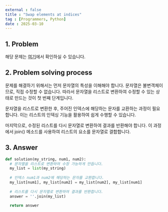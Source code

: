 ```yaml
---
external : false
title : "Swap elements at indices"
tag : [Programmers, Python]
date : 2025-03-10
---
```


## 1. Problem

해당 문제는 [여기](https://school.programmers.co.kr/learn/courses/30/lessons/120895)에서 확인하실 수 있습니다.

## 2. Problem solving process

문제를 해결하기 위해서는 먼저 문자열의 특성을 이해해야 합니다. 문자열은 불변객체이므로, 직접 수정할 수 없습니다. 따라서 문자열을 리스트로 변환하여 수정할 수 있는 상태로 만드는 것이 첫 번째 단계입니다.

문자열을 리스트로 변환한 후, 주어진 인덱스에 해당하는 문자를 교환하는 과정이 필요합니다. 이는 리스트의 인덱싱 기능을 활용하여 쉽게 수행할 수 있습니다.

마지막으로, 수정된 리스트를 다시 문자열로 변환하여 결과를 반환해야 합니다. 이 과정에서 join() 메소드를 사용하여 리스트의 요소를 문자열로 결합합니다.

## 3. Answer

```python
def solution(my_string, num1, num2):
  # 문자열을 리스트로 변환하여 수정 가능하게 만듭니다.
  my_list = list(my_string)
  
  # 인덱스 num1과 num2에 해당하는 문자를 교환합니다.
  my_list[num1], my_list[num2] = my_list[num2], my_list[num1]
  
  # 리스트를 다시 문자열로 변환하여 결과를 반환합니다.
  answer = ''.join(my_list)
  
  return answer
```
